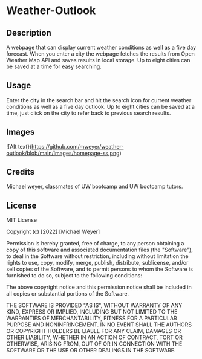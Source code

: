 # Weather-Outlook

## Description
A webpage that can display current weather conditions as well as a five day forecast.  When you enter a city the webpage fetches the results from Open Weather Map API and saves results in local storage.  Up to eight cities can be saved at a time for easy searching.  

## Usage
Enter the city in the search bar and hit the search icon for current weather conditions as well as a five day outlook.  Up to eight cities can be saved at a time, just click on the city to refer back to previous search results.

## Images
![Alt text}(https://github.com/mweyer/weather-outlook/blob/main/Images/homepage-ss.png)



## Credits
Michael weyer, classmates of UW bootcamp and UW bootcamp tutors.

## License
MIT License

Copyright (c) [2022] [Michael Weyer]

Permission is hereby granted, free of charge, to any person obtaining a copy
of this software and associated documentation files (the "Software"), to deal
in the Software without restriction, including without limitation the rights
to use, copy, modify, merge, publish, distribute, sublicense, and/or sell
copies of the Software, and to permit persons to whom the Software is
furnished to do so, subject to the following conditions:

The above copyright notice and this permission notice shall be included in all
copies or substantial portions of the Software.

THE SOFTWARE IS PROVIDED "AS IS", WITHOUT WARRANTY OF ANY KIND, EXPRESS OR
IMPLIED, INCLUDING BUT NOT LIMITED TO THE WARRANTIES OF MERCHANTABILITY,
FITNESS FOR A PARTICULAR PURPOSE AND NONINFRINGEMENT. IN NO EVENT SHALL THE
AUTHORS OR COPYRIGHT HOLDERS BE LIABLE FOR ANY CLAIM, DAMAGES OR OTHER
LIABILITY, WHETHER IN AN ACTION OF CONTRACT, TORT OR OTHERWISE, ARISING FROM,
OUT OF OR IN CONNECTION WITH THE SOFTWARE OR THE USE OR OTHER DEALINGS IN THE
SOFTWARE.
